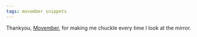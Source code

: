 ```yaml
---
tags: movember snippets
---
```


Thankyou, [Movember](http://us.movember.com/), for making me chuckle every time I look at the mirror.

